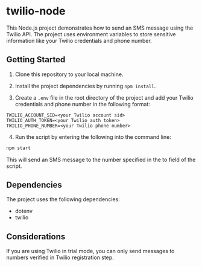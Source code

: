 # twilio-node

This Node.js project demonstrates how to send an SMS message using the Twilio API. The project uses environment variables to store sensitive information like your Twilio credentials and phone number.

## Getting Started

1. Clone this repository to your local machine.

2. Install the project dependencies by running `npm install`.

3. Create a `.env` file in the root directory of the project and add your Twilio credentials and phone number in the following format:

```
TWILIO_ACCOUNT_SID=<your Twilio account sid>
TWILIO_AUTH_TOKEN=<your Twilio auth token>
TWILIO_PHONE_NUMBER=<your Twilio phone number>
```

4. Run the script by entering the following into the command line:

```bash
npm start
```

This will send an SMS message to the number specified in the to field of the script.

## Dependencies

The project uses the following dependencies:

- dotenv
- twilio

## Considerations

If you are using Twilio in trial mode, you can only send messages to numbers verified in Twilio registration step.